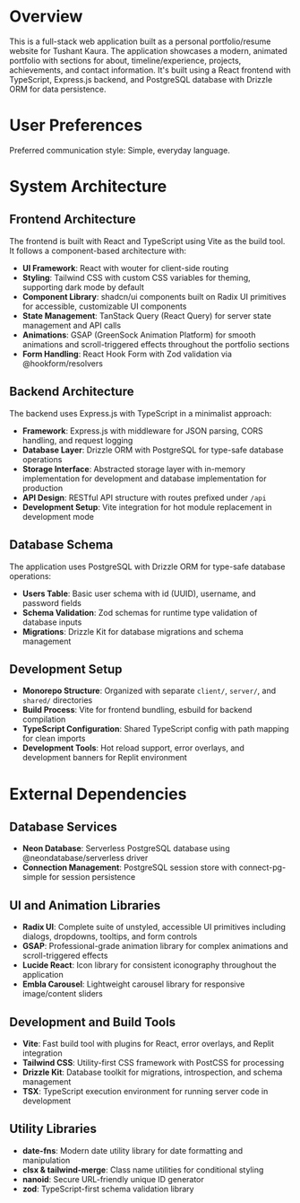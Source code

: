 # Overview

This is a full-stack web application built as a personal portfolio/resume website for Tushant Kaura. The application showcases a modern, animated portfolio with sections for about, timeline/experience, projects, achievements, and contact information. It's built using a React frontend with TypeScript, Express.js backend, and PostgreSQL database with Drizzle ORM for data persistence.

# User Preferences

Preferred communication style: Simple, everyday language.

# System Architecture

## Frontend Architecture
The frontend is built with React and TypeScript using Vite as the build tool. It follows a component-based architecture with:
- **UI Framework**: React with wouter for client-side routing
- **Styling**: Tailwind CSS with custom CSS variables for theming, supporting dark mode by default
- **Component Library**: shadcn/ui components built on Radix UI primitives for accessible, customizable UI components
- **State Management**: TanStack Query (React Query) for server state management and API calls
- **Animations**: GSAP (GreenSock Animation Platform) for smooth animations and scroll-triggered effects throughout the portfolio sections
- **Form Handling**: React Hook Form with Zod validation via @hookform/resolvers

## Backend Architecture
The backend uses Express.js with TypeScript in a minimalist approach:
- **Framework**: Express.js with middleware for JSON parsing, CORS handling, and request logging
- **Database Layer**: Drizzle ORM with PostgreSQL for type-safe database operations
- **Storage Interface**: Abstracted storage layer with in-memory implementation for development and database implementation for production
- **API Design**: RESTful API structure with routes prefixed under `/api`
- **Development Setup**: Vite integration for hot module replacement in development mode

## Database Schema
The application uses PostgreSQL with Drizzle ORM for type-safe database operations:
- **Users Table**: Basic user schema with id (UUID), username, and password fields
- **Schema Validation**: Zod schemas for runtime type validation of database inputs
- **Migrations**: Drizzle Kit for database migrations and schema management

## Development Setup
- **Monorepo Structure**: Organized with separate `client/`, `server/`, and `shared/` directories
- **Build Process**: Vite for frontend bundling, esbuild for backend compilation
- **TypeScript Configuration**: Shared TypeScript config with path mapping for clean imports
- **Development Tools**: Hot reload support, error overlays, and development banners for Replit environment

# External Dependencies

## Database Services
- **Neon Database**: Serverless PostgreSQL database using @neondatabase/serverless driver
- **Connection Management**: PostgreSQL session store with connect-pg-simple for session persistence

## UI and Animation Libraries
- **Radix UI**: Complete suite of unstyled, accessible UI primitives including dialogs, dropdowns, tooltips, and form controls
- **GSAP**: Professional-grade animation library for complex animations and scroll-triggered effects
- **Lucide React**: Icon library for consistent iconography throughout the application
- **Embla Carousel**: Lightweight carousel library for responsive image/content sliders

## Development and Build Tools
- **Vite**: Fast build tool with plugins for React, error overlays, and Replit integration
- **Tailwind CSS**: Utility-first CSS framework with PostCSS for processing
- **Drizzle Kit**: Database toolkit for migrations, introspection, and schema management
- **TSX**: TypeScript execution environment for running server code in development

## Utility Libraries
- **date-fns**: Modern date utility library for date formatting and manipulation
- **clsx & tailwind-merge**: Class name utilities for conditional styling
- **nanoid**: Secure URL-friendly unique ID generator
- **zod**: TypeScript-first schema validation library